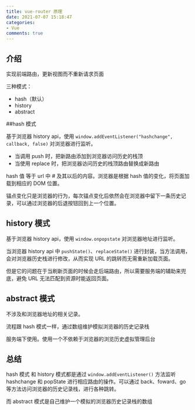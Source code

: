 ```yaml
---
title: vue-router 原理
date: 2021-07-07 15:18:47
categories:
- Vue
comments: true
---
```


## 介绍

实现前端路由，更新视图而不重新请求页面

三种模式：

- hash（默认）
- history
- abstract



##hash 模式 

基于浏览器 history api，使用 `window.addEventListener("hashchange", callback, false)` 对浏览器进行监听。

- 当调用 push 时，把新路由添加到浏览器访问历史的栈顶
- 当使用 replace 时，把浏览器访问历史的栈顶路由替换成新路由

hash 值 等于 url 中 # 及其以后的内容。浏览器是根据 hash 值的变化，将页面加载到相应的 DOM 位置。

锚点变化只是浏览器的行为，每次锚点变化后依然会在浏览器中留下一条历史记录，可以通过浏览器的后退按钮回到上一个位置。



## history 模式

基于浏览器 history api，使用 `window.onpopstate` 对浏览器地址进行监听。

当浏览器 history api 中 `pushState()`、`replaceState()` 进行封装，当方法调用，会对浏览器历史栈进行修改，从而实现 URL 的跳转而无需重新加载页面。

但是它的问题在于当刷新页面的时候会走后端路由，所以需要服务端的辅助来兜底，避免 URL 无法匹配到资源时能返回页面。



## abstract 模式

不涉及和浏览器地址的相关记录。

流程跟 hash 模式一样，通过数组维护模拟浏览器的历史记录栈

服务端下使用。使用一个不依赖于浏览器的浏览历史虚拟管理后台



## 总结

hash 模式 和 history 模式都是通过 `window.addEventListener()` 方法监听 hashchange 和 popState 进行相应路由的操作。可以通过 back、foward、go 等方法访问浏览器的历史记录栈，进行各种跳转。

而 abstract 模式是自己维护一个模拟的浏览器历史记录栈的数组